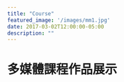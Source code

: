 ```yaml
---
title: "Course"
featured_image: '/images/mm1.jpg'
date: 2017-03-02T12:00:00-05:00
description: ""
---
```

<h1> 多媒體課程作品展示 </h1>
